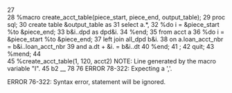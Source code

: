 27         
28         %macro create_acct_table(piece_start, piece_end, output_table);
29             proc sql;
30             create table &output_table as
31             select a.*,
32             %do i = &piece_start %to &piece_end;
33                 b&i..dpd as dpd&i.
34             %end;
35             from acct a
36             %do i = &piece_start %to &piece_end;
37                 left join all_dpd b&i.
38                 on a.loan_acct_nbr = b&i..loan_acct_nbr
39                 and a.dt + &i. = b&i..dt
40             %end;
41             ;
42             quit;
43         %mend;
44         
45         %create_acct_table(1, 120, acct2)
NOTE: Line generated by the macro variable "I".
45                  b2
                    __
                    78
                    76
ERROR 78-322: Expecting a ','.

ERROR 76-322: Syntax error, statement will be ignored.

